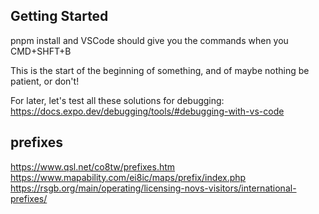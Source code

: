 ## Getting Started

pnpm install and VSCode should give you the commands when you CMD+SHFT+B

This is the start of the beginning of something, and of maybe nothing be patient, or don't!

For later, let's test all these solutions for debugging:
https://docs.expo.dev/debugging/tools/#debugging-with-vs-code

## prefixes

https://www.qsl.net/co8tw/prefixes.htm
https://www.mapability.com/ei8ic/maps/prefix/index.php
https://rsgb.org/main/operating/licensing-novs-visitors/international-prefixes/
